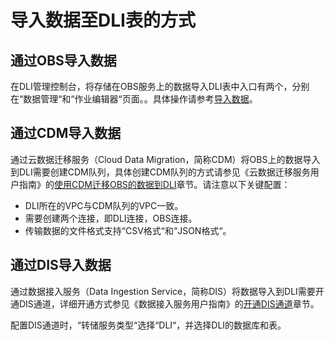 # 导入数据至DLI表的方式<a name="dli_01_0420"></a>

## 通过OBS导入数据<a name="section133251856125910"></a>

在DLI管理控制台，将存储在OBS服务上的数据导入DLI表中入口有两个，分别在“数据管理“和“作业编辑器“页面。。具体操作请参考[导入数据](导入数据.md)。

## 通过CDM导入数据<a name="section28435121978"></a>

通过云数据迁移服务（Cloud Data Migration，简称CDM）将OBS上的数据导入到DLI需要创建CDM队列，具体创建CDM队列的方式请参见《云数据迁移服务用户指南》的[使用CDM迁移OBS的数据到DLI](https://support.huaweicloud.com/usermanual-cdm/cdm_01_0080.html)章节。请注意以下关键配置：

-   DLI所在的VPC与CDM队列的VPC一致。
-   需要创建两个连接，即DLI连接，OBS连接。
-   传输数据的文件格式支持“CSV格式“和“JSON格式“。

## 通过DIS导入数据<a name="section85731517984"></a>

通过数据接入服务（Data Ingestion Service，简称DIS）将数据导入到DLI需要开通DIS通道，详细开通方式参见《数据接入服务用户指南》的[开通DIS通道](https://support.huaweicloud.com/usermanual-dis/zh-cn_topic_0034903799.html)章节。

配置DIS通道时，“转储服务类型“选择“DLI“，并选择DLI的数据库和表。

